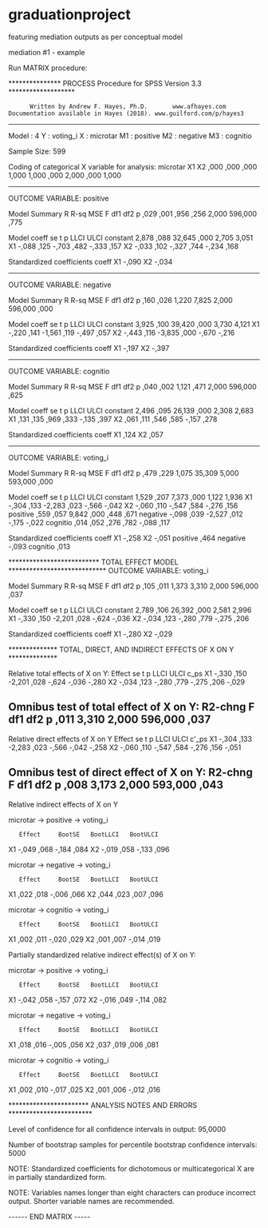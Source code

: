 # graduationproject
featuring mediation outputs as per conceptual model

mediation #1 - example

Run MATRIX procedure: 
 
*************** PROCESS Procedure for SPSS Version 3.3 ******************* 
 
          Written by Andrew F. Hayes, Ph.D.       www.afhayes.com 
    Documentation available in Hayes (2018). www.guilford.com/p/hayes3 
 
************************************************************************** 
Model  : 4 
    Y  : voting_i 
    X  : microtar 
   M1  : positive 
   M2  : negative 
   M3  : cognitio 
 
Sample 
Size:  599 
 
Coding of categorical X variable for analysis: 
 microtar       X1       X2 
     ,000     ,000     ,000 
    1,000    1,000     ,000 
    2,000     ,000    1,000 
 
************************************************************************** 
OUTCOME VARIABLE: 
 positive 
 
Model Summary 
          R       R-sq        MSE          F        df1        df2          p 
       ,029       ,001       ,956       ,256      2,000    596,000       ,775 
 
Model 
              coeff         se          t          p       LLCI       ULCI 
constant      2,878       ,088     32,645       ,000      2,705      3,051 
X1            -,088       ,125      -,703       ,482      -,333       ,157 
X2            -,033       ,102      -,327       ,744      -,234       ,168 
 
Standardized coefficients 
        coeff 
X1      -,090 
X2      -,034 
 
************************************************************************** 
OUTCOME VARIABLE: 
 negative 
 
Model Summary 
          R       R-sq        MSE          F        df1        df2          p 
       ,160       ,026      1,220      7,825      2,000    596,000       ,000 
 
Model 
              coeff         se          t          p       LLCI       ULCI 
constant      3,925       ,100     39,420       ,000      3,730      4,121 
X1            -,220       ,141     -1,561       ,119      -,497       ,057 
X2            -,443       ,116     -3,835       ,000      -,670      -,216 
 
Standardized coefficients 
        coeff 
X1      -,197 
X2      -,397 
 
************************************************************************** 
OUTCOME VARIABLE: 
 cognitio 
 
Model Summary 
          R       R-sq        MSE          F        df1        df2          p 
       ,040       ,002      1,121       ,471      2,000    596,000       ,625 
 
Model 
              coeff         se          t          p       LLCI       ULCI 
constant      2,496       ,095     26,139       ,000      2,308      2,683 
X1             ,131       ,135       ,969       ,333      -,135       ,397 
X2             ,061       ,111       ,546       ,585      -,157       ,278 
 
Standardized coefficients 
        coeff 
X1       ,124 
X2       ,057 
 
************************************************************************** 
OUTCOME VARIABLE: 
 voting_i 
 
Model Summary 
          R       R-sq        MSE          F        df1        df2          p 
       ,479       ,229      1,075     35,309      5,000    593,000       ,000 
 
Model 
              coeff         se          t          p       LLCI       ULCI 
constant      1,529       ,207      7,373       ,000      1,122      1,936 
X1            -,304       ,133     -2,283       ,023      -,566      -,042 
X2            -,060       ,110      -,547       ,584      -,276       ,156 
positive       ,559       ,057      9,842       ,000       ,448       ,671 
negative      -,098       ,039     -2,527       ,012      -,175      -,022 
cognitio       ,014       ,052       ,276       ,782      -,088       ,117 
 
Standardized coefficients 
              coeff 
X1            -,258 
X2            -,051 
positive       ,464 
negative      -,093 
cognitio       ,013 
 
************************** TOTAL EFFECT MODEL **************************** 
OUTCOME VARIABLE: 
 voting_i 
 
Model Summary 
          R       R-sq        MSE          F        df1        df2          p 
       ,105       ,011      1,373      3,310      2,000    596,000       ,037 
 
Model 
              coeff         se          t          p       LLCI       ULCI 
constant      2,789       ,106     26,392       ,000      2,581      2,996 
X1            -,330       ,150     -2,201       ,028      -,624      -,036 
X2            -,034       ,123      -,280       ,779      -,275       ,206 
 
Standardized coefficients 
        coeff 
X1      -,280 
X2      -,029 
 
************** TOTAL, DIRECT, AND INDIRECT EFFECTS OF X ON Y ************** 
 
Relative total effects of X on Y: 
       Effect         se          t          p       LLCI       ULCI       c_ps 
X1      -,330       ,150     -2,201       ,028      -,624      -,036      -,280 
X2      -,034       ,123      -,280       ,779      -,275       ,206      -,029 
 
Omnibus test of total effect of X on Y: 
    R2-chng          F        df1        df2          p 
       ,011      3,310      2,000    596,000       ,037 
---------- 
 
Relative direct effects of X on Y 
       Effect         se          t          p       LLCI       ULCI      c'_ps 
X1      -,304       ,133     -2,283       ,023      -,566      -,042      -,258 
X2      -,060       ,110      -,547       ,584      -,276       ,156      -,051 
 
Omnibus test of direct effect of X on Y: 
    R2-chng          F        df1        df2          p 
       ,008      3,173      2,000    593,000       ,043 
---------- 
 
Relative indirect effects of X on Y 
 
 microtar    ->    positive    ->    voting_i 
 
       Effect     BootSE   BootLLCI   BootULCI 
X1      -,049       ,068      -,184       ,084 
X2      -,019       ,058      -,133       ,096 
 
 microtar    ->    negative    ->    voting_i 
 
       Effect     BootSE   BootLLCI   BootULCI 
X1       ,022       ,018      -,006       ,066 
X2       ,044       ,023       ,007       ,096 
 
 microtar    ->    cognitio    ->    voting_i 
 
       Effect     BootSE   BootLLCI   BootULCI 
X1       ,002       ,011      -,020       ,029 
X2       ,001       ,007      -,014       ,019 
 
Partially standardized relative indirect effect(s) of X on Y: 
 
 microtar    ->    positive    ->    voting_i 
 
       Effect     BootSE   BootLLCI   BootULCI 
X1      -,042       ,058      -,157       ,072 
X2      -,016       ,049      -,114       ,082 
 
 microtar    ->    negative    ->    voting_i 
 
       Effect     BootSE   BootLLCI   BootULCI 
X1       ,018       ,016      -,005       ,056 
X2       ,037       ,019       ,006       ,081 
 
 microtar    ->    cognitio    ->    voting_i 
 
       Effect     BootSE   BootLLCI   BootULCI 
X1       ,002       ,010      -,017       ,025 
X2       ,001       ,006      -,012       ,016 
 
*********************** ANALYSIS NOTES AND ERRORS ************************ 
 
Level of confidence for all confidence intervals in output: 
  95,0000 
 
Number of bootstrap samples for percentile bootstrap confidence intervals: 
  5000 
 
NOTE: Standardized coefficients for dichotomous or multicategorical X are in 
      partially standardized form. 
 
NOTE: Variables names longer than eight characters can produce incorrect output. 
      Shorter variable names are recommended. 
 
------ END MATRIX -----

